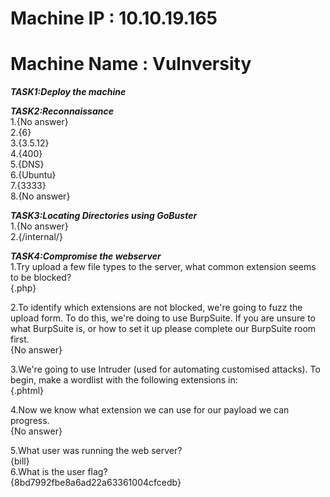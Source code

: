 # Machine IP : 10.10.19.165
# Machine Name : Vulnversity

***TASK1:Deploy the machine***

***TASK2:Reconnaissance<br>***
1.{No answer}<br>
2.{6} <br>
3.{3.5.12}<br>
4.{400} <br>
5.{DNS} <br>
6.{Ubuntu}<br>
7.{3333}<br>
8.{No answer}<br>

***TASK3:Locating Directories using GoBuster***<br>
1.{No answer}<br>
2.{/internal/}<br>

***TASK4:Compromise the webserver***<br>
1.Try upload a few file types to the server, what common extension seems to be blocked?<br>
{.php}<br>

2.To identify which extensions are not blocked, we're going to fuzz the upload form. To do this, we're doing to use BurpSuite. If you are unsure to what BurpSuite is, or how to set it up please complete our BurpSuite room first.<br>
{No answer}<br>

3.We're going to use Intruder (used for automating customised attacks). To begin, make a wordlist with the following extensions in: <br>
{.phtml}<br>

4.Now we know what extension we can use for our payload we can progress.<br>
{No answer}<br>

5.What user was running the web server?<br>
{bill} <br>
6.What is the user flag? <br>
{8bd7992fbe8a6ad22a63361004cfcedb}<br>